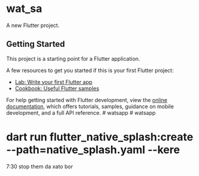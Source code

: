 # wat_sa

A new Flutter project.

## Getting Started

This project is a starting point for a Flutter application.

A few resources to get you started if this is your first Flutter project:

- [Lab: Write your first Flutter app](https://docs.flutter.dev/get-started/codelab)
- [Cookbook: Useful Flutter samples](https://docs.flutter.dev/cookbook)

For help getting started with Flutter development, view the
[online documentation](https://docs.flutter.dev/), which offers tutorials,
samples, guidance on mobile development, and a full API reference.
#   w a t s a p p 
 
 #   w a t s a p p 
 
 
#  dart run flutter_native_splash:create --path=native_splash.yaml  --kere


7:30 stop them da xato bor
